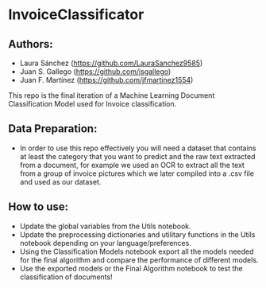 # InvoiceClassificator

## Authors:
- Laura Sánchez (https://github.com/LauraSanchez9585)
- Juan S. Gallego (https://github.com/jsgallego)
- Juan F. Martínez (https://github.com/jfmartinez1554)

This repo is the final iteration of a Machine Learning Document Classification Model used for Invoice classification.

## Data Preparation:

- In order to use this repo effectively you will need a dataset that contains at least the category that you want to predict and the raw text extracted from a document, for example we used an OCR to extract all the text from a group of invoice pictures which we later compiled into a .csv file and used as our dataset.

## How to use:

- Update the global variables from the Utils notebook.
- Update the preprocessing dictionaries and utilitary functions in the Utils notebook depending on your language/preferences.
- Using the Classification Models notebook export all the models needed for the final algorithm and compare the performance of different models.
- Use the exported models or the Final Algorithm notebook to test the classification of documents!




